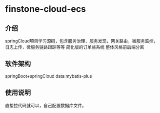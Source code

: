 # finstone-cloud-ecs

## 介绍
springCloud项目学习源码，包含服务治理，服务发现，网关路由，微服务监控，日志上传，微服务链路跟踪等等
简化版的订单些系统
整体风格前后端分离

## 软件架构
springBoot+springCloud
data:mybatis-plus

## 使用说明
直接拉代码就可以，自己配置数据库文件。